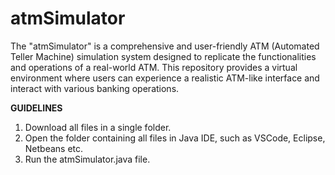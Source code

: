 # atmSimulator
The "atmSimulator" is a comprehensive and user-friendly ATM (Automated Teller Machine) simulation system designed to replicate the functionalities and operations of a real-world ATM. This repository provides a virtual environment where users can experience a realistic ATM-like interface and interact with various banking operations.


**GUIDELINES**

1. Download all files in a single folder.
2. Open the folder containing all files in Java IDE, such as VSCode, Eclipse, Netbeans etc.
3. Run the atmSimulator.java file.
